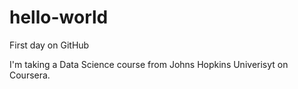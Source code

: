 # hello-world
First day on GitHub

I'm taking a Data Science course from Johns Hopkins Univerisyt on Coursera.
